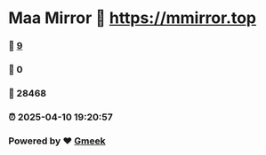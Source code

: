# Maa Mirror :link: https://mmirror.top 
### :page_facing_up: [9](https://mmirror.top/tag.html) 
### :speech_balloon: 0 
### :hibiscus: 28468 
### :alarm_clock: 2025-04-10 19:20:57 
### Powered by :heart: [Gmeek](https://github.com/Meekdai/Gmeek)
